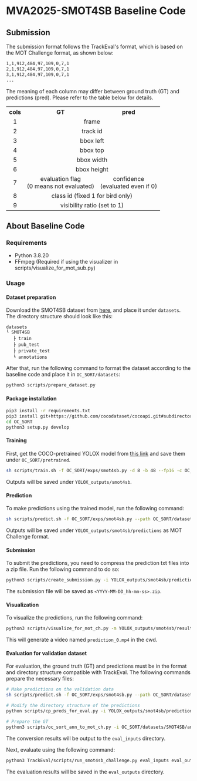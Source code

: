 # MVA2025-SMOT4SB Baseline Code

## Submission

The submission format follows the TrackEval's format, which is based on the MOT Challenge format, as shown below:  

```txt  
1,1,912,484,97,109,0,7,1  
2,1,912,484,97,109,0,7,1  
3,1,912,484,97,109,0,7,1  
...
```

The meaning of each column may differ between ground truth (GT) and predictions (pred). Please refer to the table below for details.

<table>
   <tr>
      <th>cols</th>
      <th>GT</th>
      <th>pred</th>
   </tr>
   <tr>
      <td align="center">1</td>
      <td colspan="2" align="center">frame</td>
   </tr>
   <tr>
      <td align="center">2</td>
      <td colspan="2" align="center">track id</td>
   </tr>
   <tr>
      <td align="center">3</td>
      <td colspan="2" align="center">bbox left</td>
   </tr>
   <tr>
      <td align="center">4</td>
      <td colspan="2" align="center">bbox top</td>
   </tr>
   <tr>
      <td align="center">5</td>
      <td colspan="2" align="center">bbox width</td>
   </tr>
   <tr>
      <td align="center">6</td>
      <td colspan="2" align="center">bbox height</td>
   </tr>
   <tr>
      <td align="center">7</td>
      <td align="center">evaluation flag<br>(0 means not evaluated)</td>
      <td align="center">confidence<br>(evaluated even if 0)</td>
   </tr>
   <tr>
      <td align="center">8</td>
      <td colspan="2" align="center">class id (fixed 1 for bird only)</td>
   </tr>
   <tr>
      <td align="center">9</td>
      <td colspan="2" align="center">visibility ratio (set to 1)</td>
   </tr>
</table>

## About Baseline Code

### Requirements

- Python 3.8.20
- FFmpeg (Required if using the visualizer in scripts/visualize_for_mot_sub.py)

### Usage

#### Dataset preparation

Download the SMOT4SB dataset from [here]($DATASET_LINK), and place it under `datasets`. The directory structure should look like this:

```
datasets
└ SMOT4SB
　 ├ train
　 ├ pub_test
　 ├ private_test
　 └ annotations
```

After that, run the following command to format the dataset according to the baseline code and place it in `OC_SORT/datasets`:

```sh
python3 scripts/prepare_dataset.py
```

#### Package installation

```sh
pip3 install -r requirements.txt
pip3 install git+https://github.com/cocodataset/cocoapi.git#subdirectory=PythonAPI
cd OC_SORT
python3 setup.py develop
```

#### Training

First, get the COCO-pretrained YOLOX model from [this link](https://github.com/Megvii-BaseDetection/YOLOX/tree/0.1.0) and save them under `OC_SORT/pretrained`.

```sh
sh scripts/train.sh -f OC_SORT/exps/smot4sb.py -d 8 -b 48 --fp16 -c OC_SORT/pretrained/yolox_x.pth
```

Outputs will be saved under `YOLOX_outputs/smot4sb`.

#### Prediction

To make predictions using the trained model, run the following command:

```sh
sh scripts/predict.sh -f OC_SORT/exps/smot4sb.py --path OC_SORT/datasets/SMOT4SB/pub_test --ckpt YOLOX_outputs/smot4sb/best_ckpt.pth.tar
```

Outputs will be saved under `YOLOX_outputs/smot4sb/predictions` as MOT Challenge format.

#### Submission

To submit the predictions, you need to compress the prediction txt files into a zip file. Run the following command to do so:

```sh
python3 scripts/create_submission.py -i YOLOX_outputs/smot4sb/predictions/pub_test/
```

The submission file will be saved as `<YYYY-MM-DD_hh-mm-ss>.zip`.

#### Visualization

To visualize the predictions, run the following command:

```sh
python3 scripts/visualize_for_mot_ch.py -m YOLOX_outputs/smot4sb/results/0.txt -o prediction_0 -i OC_SORT/datasets/SMOT4SB/pub_test/0 --mp4 --show-bbox
```

This will generate a video named `prediction_0.mp4` in the cwd.

#### Evaluation for validation dataset

For evaluation, the ground truth (GT) and predictions must be in the format and directory structure compatible with TrackEval. The following commands prepare the necessary files:

```sh
# Make predictions on the validation data
sh scripts/predict.sh -f OC_SORT/exps/smot4sb.py --path OC_SORT/datasets/SMOT4SB/val--ckpt YOLOX_outputs/smot4sb/best_ckpt.pth.tar

# Modify the directory structure of the predictions
python scripts/cp_preds_for_eval.py -i YOLOX_outputs/smot4sb/predictions/val/ -o eval_inputs

# Prepare the GT
python3 scripts/oc_sort_ann_to_mot_ch.py -i OC_SORT/datasets/SMOT4SB/annotations/val.json -o eval_inputs
```

The conversion results will be output to the `eval_inputs` directory.

Next, evaluate using the following command:

```sh
python3 TrackEval/scripts/run_smot4sb_challenge.py eval_inputs eval_outputs val --metric-smot4sb
```

The evaluation results will be saved in the `eval_outputs` directory.
